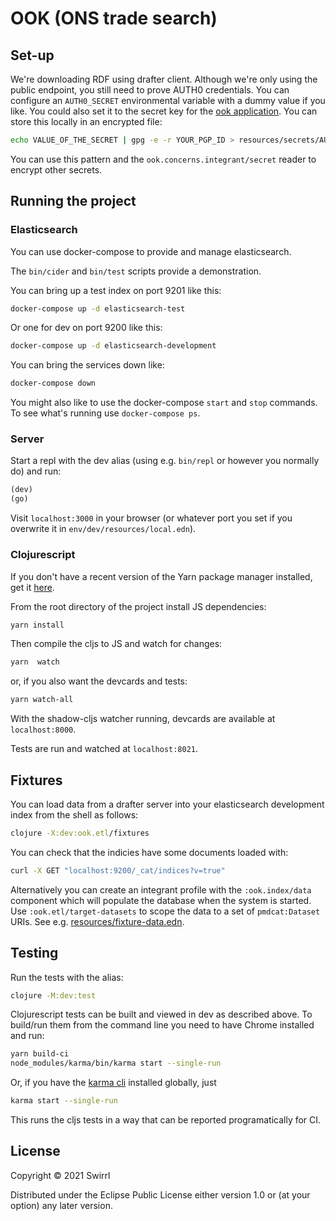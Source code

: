 # OOK (ONS trade search)

## Set-up

We're downloading RDF using drafter client. Although we're only using the public endpoint, you still need to prove AUTH0 credentials. You can configure an `AUTH0_SECRET` environmental variable with a dummy value if you like. You could also set it to the secret key for the [ook application](https://manage.auth0.com/dashboard/eu/swirrl-staging/applications/br25ZFYNX0wHK3z7FIql2mK91z8ZZcC8). You can store this locally in an encrypted file:

```bash
echo VALUE_OF_THE_SECRET | gpg -e -r YOUR_PGP_ID > resources/secrets/AUTH0_SECRET.gpg
```

You can use this pattern and the `ook.concerns.integrant/secret` reader to encrypt other secrets.

## Running the project

### Elasticsearch

You can use docker-compose to provide and manage elasticsearch.

The `bin/cider` and `bin/test` scripts provide a demonstration.

You can bring up a test index on port 9201 like this:

```bash
docker-compose up -d elasticsearch-test
```

Or one for dev on port 9200 like this:

```bash
docker-compose up -d elasticsearch-development
```

You can bring the services down like:

```bash
docker-compose down
```

You might also like to use the docker-compose `start` and `stop` commands. To see what's running use `docker-compose ps`.

### Server

Start a repl with the dev alias (using e.g. `bin/repl` or however you normally do) and run:

```clojure
(dev)
(go)
```

Visit `localhost:3000` in your browser (or whatever port you set if you overwrite it in `env/dev/resources/local.edn`).

### Clojurescript

If you don't have a recent version of the Yarn package manager installed, get it [here](https://classic.yarnpkg.com/en/docs/install/#mac-stable).

From the root directory of the project install JS dependencies:

```bash
yarn install
```

Then compile the cljs to JS and watch for changes:
```bash
yarn  watch
```

or, if you also want the devcards and tests:
```bash
yarn watch-all
```

With the shadow-cljs watcher running, devcards are available at `localhost:8000`.

Tests are run and watched at `localhost:8021`.

## Fixtures

You can load data from a drafter server into your elasticsearch development index from the shell as follows:

```bash
clojure -X:dev:ook.etl/fixtures
```

You can check that the indicies have some documents loaded with:

```bash
curl -X GET "localhost:9200/_cat/indices?v=true"
```

Alternatively you can create an integrant profile with the `:ook.index/data` component which will populate the database when the system is started. Use `:ook.etl/target-datasets` to scope the data to a set of `pmdcat:Dataset` URIs. See e.g. [resources/fixture-data.edn](resources/fixture-data.edn).

## Testing

Run the tests with the alias:

```bash
clojure -M:dev:test
```

Clojurescript tests can be built and viewed in dev as described above. To build/run them from the command line you need to have Chrome installed and run:
```bash
yarn build-ci
node_modules/karma/bin/karma start --single-run
```
Or, if you have the [karma cli](http://karma-runner.github.io/latest/index.html) installed globally, just
```bash
karma start --single-run
```

This runs the cljs tests in a way that can be reported programatically for CI.

## License

Copyright © 2021 Swirrl

Distributed under the Eclipse Public License either version 1.0 or (at
your option) any later version.
